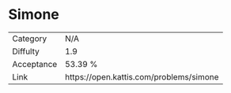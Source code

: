 # Simone

<table>
    <tr>
        <td>Category</td>
        <td>N/A</td>
    </tr>
    <tr>
        <td>Diffulty</td>
        <td>1.9</td>
    </tr>
    <tr>
        <td>Acceptance</td>
        <td>53.39 %</td>
    </tr>
    <tr>
        <td>Link</td>
        <td>https://open.kattis.com/problems/simone</td>
    </tr>
</table>
